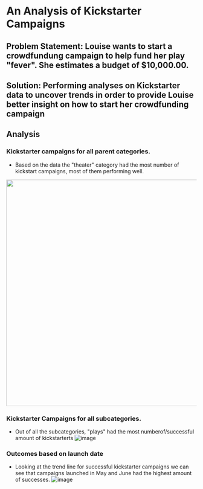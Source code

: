 # An Analysis of Kickstarter Campaigns
Problem Statement: Louise wants to start a crowdfundung campaign to help fund her play "fever". She estimates a budget of $10,000.00.
---
Solution: Performing analyses on Kickstarter data to uncover trends in order to provide Louise better insight on how to start her crowdfunding campaign
---
## Analysis
### Kickstarter campaigns for all parent categories. 
* Based on the data the "theater" category had the most number of kickstart campaigns, most of them performing well.
<img src="https://user-images.githubusercontent.com/67936161/87256785-79e69500-c44a-11ea-98f8-0ead0b4f0b32.png" width="700" height="600" />

### Kickstarter Campaigns for all subcategories.
* Out of all the subcategories, "plays" had the most numberof/successful amount of kickstarterts
![image](https://user-images.githubusercontent.com/67936161/87257180-8ddfc600-c44d-11ea-915a-8d1ed69f2c2b.png)

### Outcomes based on launch date
* Looking at the trend line for successful kickstarter campaigns we can see that campaigns launched in May and June had the highest amount of successes.
![image](https://user-images.githubusercontent.com/67936161/87257283-aac8c900-c44e-11ea-886b-9d6e75f4dd7f.png)
